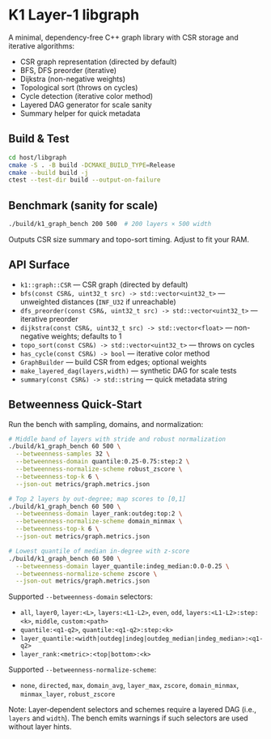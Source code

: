 # K1 Layer-1 libgraph

A minimal, dependency-free C++ graph library with CSR storage and iterative algorithms:

- CSR graph representation (directed by default)
- BFS, DFS preorder (iterative)
- Dijkstra (non-negative weights)
- Topological sort (throws on cycles)
- Cycle detection (iterative color method)
- Layered DAG generator for scale sanity
- Summary helper for quick metadata

## Build & Test

```bash
cd host/libgraph
cmake -S . -B build -DCMAKE_BUILD_TYPE=Release
cmake --build build -j
ctest --test-dir build --output-on-failure
```

## Benchmark (sanity for scale)

```bash
./build/k1_graph_bench 200 500  # 200 layers × 500 width
```

Outputs CSR size summary and topo-sort timing. Adjust to fit your RAM.

## API Surface

- `k1::graph::CSR` — CSR graph (directed by default)
- `bfs(const CSR&, uint32_t src) -> std::vector<uint32_t>` — unweighted distances (`INF_U32` if unreachable)
- `dfs_preorder(const CSR&, uint32_t src) -> std::vector<uint32_t>` — iterative preorder
- `dijkstra(const CSR&, uint32_t src) -> std::vector<float>` — non-negative weights; defaults to 1
- `topo_sort(const CSR&) -> std::vector<uint32_t>` — throws on cycles
- `has_cycle(const CSR&) -> bool` — iterative color method
- `GraphBuilder` — build CSR from edges; optional weights
- `make_layered_dag(layers,width)` — synthetic DAG for scale tests
- `summary(const CSR&) -> std::string` — quick metadata string

## Betweenness Quick‑Start

Run the bench with sampling, domains, and normalization:

```bash
# Middle band of layers with stride and robust normalization
./build/k1_graph_bench 60 500 \
  --betweenness-samples 32 \
  --betweenness-domain quantile:0.25-0.75:step:2 \
  --betweenness-normalize-scheme robust_zscore \
  --betweenness-top-k 6 \
  --json-out metrics/graph.metrics.json

# Top 2 layers by out-degree; map scores to [0,1]
./build/k1_graph_bench 60 500 \
  --betweenness-domain layer_rank:outdeg:top:2 \
  --betweenness-normalize-scheme domain_minmax \
  --betweenness-top-k 6 \
  --json-out metrics/graph.metrics.json

# Lowest quantile of median in-degree with z-score
./build/k1_graph_bench 60 500 \
  --betweenness-domain layer_quantile:indeg_median:0.0-0.25 \
  --betweenness-normalize-scheme zscore \
  --json-out metrics/graph.metrics.json
```

Supported `--betweenness-domain` selectors:

- `all`, `layer0`, `layer:<L>`, `layers:<L1-L2>`, `even`, `odd`, `layers:<L1-L2>:step:<k>`, `middle`, `custom:<path>`
- `quantile:<q1-q2>`, `quantile:<q1-q2>:step:<k>`
- `layer_quantile:<width|outdeg|indeg|outdeg_median|indeg_median>:<q1-q2>`
- `layer_rank:<metric>:<top|bottom>:<k>`

Supported `--betweenness-normalize-scheme`:

- `none`, `directed`, `max`, `domain_avg`, `layer_max`, `zscore`, `domain_minmax`, `minmax_layer`, `robust_zscore`

Note: Layer‑dependent selectors and schemes require a layered DAG (i.e., `layers` and `width`). The bench emits warnings if such selectors are used without layer hints.
